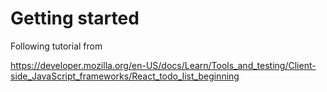 # Getting started

Following tutorial from 

<https://developer.mozilla.org/en-US/docs/Learn/Tools_and_testing/Client-side_JavaScript_frameworks/React_todo_list_beginning>

